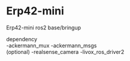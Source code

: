 # Erp42-mini
Erp42-mini ros2 base/bringup

dependency	
  -ackermann_mux
  -ackermann_msgs	
	(optional)
  -realsense_camera 
	-livox_ros_driver2

